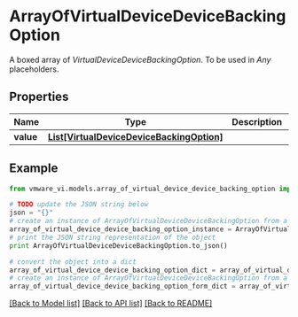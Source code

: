 # ArrayOfVirtualDeviceDeviceBackingOption

A boxed array of *VirtualDeviceDeviceBackingOption*. To be used in *Any* placeholders. 

## Properties
Name | Type | Description | Notes
------------ | ------------- | ------------- | -------------
**value** | [**List[VirtualDeviceDeviceBackingOption]**](VirtualDeviceDeviceBackingOption.md) |  | 

## Example

```python
from vmware_vi.models.array_of_virtual_device_device_backing_option import ArrayOfVirtualDeviceDeviceBackingOption

# TODO update the JSON string below
json = "{}"
# create an instance of ArrayOfVirtualDeviceDeviceBackingOption from a JSON string
array_of_virtual_device_device_backing_option_instance = ArrayOfVirtualDeviceDeviceBackingOption.from_json(json)
# print the JSON string representation of the object
print ArrayOfVirtualDeviceDeviceBackingOption.to_json()

# convert the object into a dict
array_of_virtual_device_device_backing_option_dict = array_of_virtual_device_device_backing_option_instance.to_dict()
# create an instance of ArrayOfVirtualDeviceDeviceBackingOption from a dict
array_of_virtual_device_device_backing_option_form_dict = array_of_virtual_device_device_backing_option.from_dict(array_of_virtual_device_device_backing_option_dict)
```
[[Back to Model list]](../README.md#documentation-for-models) [[Back to API list]](../README.md#documentation-for-api-endpoints) [[Back to README]](../README.md)


